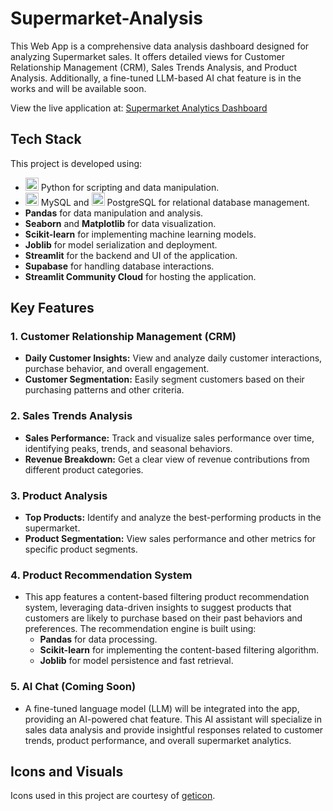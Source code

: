 # Supermarket-Analysis

This Web App is a comprehensive data analysis dashboard designed for analyzing Supermarket sales. It offers detailed views for Customer Relationship Management (CRM), Sales Trends Analysis, and Product Analysis. Additionally, a fine-tuned LLM-based AI chat feature is in the works and will be available soon.

View the live application at: [Supermarket Analytics Dashboard](https://supermarket-analytics-dashboard.streamlit.app/)

## Tech Stack

This project is developed using:
- <a href="https://www.python.org/" title="Python"><img src="https://github.com/get-icon/geticon/raw/master/icons/python.svg" alt="Python" width="21px" height="21px"></a> Python for scripting and data manipulation.
- <a href="https://dev.mysql.com/" title="MySQL"><img src="https://github.com/get-icon/geticon/raw/master/icons/mysql.svg" alt="MySQL" width="21px" height="21px"></a> MySQL and <a href="https://www.postgresql.org/" title="PostgreSQL"><img src="https://github.com/get-icon/geticon/raw/master/icons/postgresql.svg" alt="PostgreSQL" width="21px" height="21px"></a> PostgreSQL for relational database management.
- **Pandas** for data manipulation and analysis.
- **Seaborn** and **Matplotlib** for data visualization.
- **Scikit-learn** for implementing machine learning models.
- **Joblib** for model serialization and deployment.
- **Streamlit** for the backend and UI of the application.
- **Supabase** for handling database interactions.
- **Streamlit Community Cloud** for hosting the application.

## Key Features

### 1. **Customer Relationship Management (CRM)**
   - **Daily Customer Insights:** View and analyze daily customer interactions, purchase behavior, and overall engagement.
   - **Customer Segmentation:** Easily segment customers based on their purchasing patterns and other criteria.

### 2. **Sales Trends Analysis**
   - **Sales Performance:** Track and visualize sales performance over time, identifying peaks, trends, and seasonal behaviors.
   - **Revenue Breakdown:** Get a clear view of revenue contributions from different product categories.

### 3. **Product Analysis**
   - **Top Products:** Identify and analyze the best-performing products in the supermarket.
   - **Product Segmentation:** View sales performance and other metrics for specific product segments.

### 4. **Product Recommendation System**
   - This app features a content-based filtering product recommendation system, leveraging data-driven insights to suggest products that customers are likely to purchase based on their past behaviors and preferences. The recommendation engine is built using:
     - **Pandas** for data processing.
     - **Scikit-learn** for implementing the content-based filtering algorithm.
     - **Joblib** for model persistence and fast retrieval.

### 5. **AI Chat (Coming Soon)**
   - A fine-tuned language model (LLM) will be integrated into the app, providing an AI-powered chat feature. This AI assistant will specialize in sales data analysis and provide insightful responses related to customer trends, product performance, and overall supermarket analytics.

## Icons and Visuals
Icons used in this project are courtesy of [geticon](https://github.com/get-icon/geticon).
